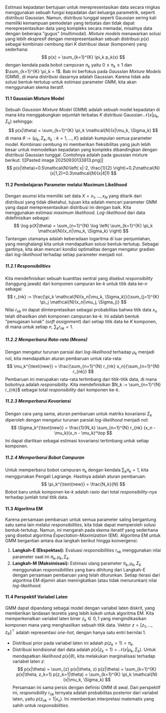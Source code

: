 Estimasi kepadatan bertujuan untuk merepresentasikan data secara ringkas menggunakan sebuah fungsi kepadatan dari keluarga parametrik, seperti distribusi Gaussian. Namun, distribusi tunggal seperti Gaussian sering kali memiliki kemampuan pemodelan yang terbatas dan tidak dapat merepresentasikan data yang kompleks secara memadai, misalnya data dengan beberapa "gugus" (multimodal). _Mixture models_ menawarkan solusi yang lebih ekspresif dengan merepresentasikan sebuah distribusi $p(x)$ sebagai kombinasi cembung dari $K$ distribusi dasar (komponen) yang sederhana: $$ p(x) = \sum_{k=1}^{K} \pi_k p_k(x) $$ dengan kendala pada bobot campuran $\pi_k$ yaitu $0 \le \pi_k \le 1$ dan $\sum_{k=1}^{K} \pi_k = 1$. Bab ini berfokus pada _Gaussian Mixture Models_ (GMM), di mana distribusi dasarnya adalah Gaussian. Karena tidak ada solusi bentuk-tertutup untuk estimasi parameter GMM, kita akan menggunakan skema iteratif.
#### 11.1 Gaussian Mixture Model
Sebuah _Gaussian Mixture Model_ (GMM) adalah sebuah model kepadatan di mana kita menggabungkan sejumlah terbatas $K$ distribusi Gaussian $\mathcal{N}(x|\mu_k, \Sigma_k)$ sehingga: $$ p(x|\theta) = \sum_{k=1}^{K} \pi_k \mathcal{N}(x|\mu_k, \Sigma_k) $$di mana $\theta := \{\mu_k, \Sigma_k, \pi_k : k=1, \dots, K\}$ adalah kumpulan semua parameter model. Kombinasi cembung ini memberikan fleksibilitas yang jauh lebih besar untuk memodelkan kepadatan yang kompleks dibandingkan dengan distribusi Gaussian tunggal. Contohnya adalah pada gaussian mixture berikut:
![[Pasted image 20250930133813.png]]
$$
p(x|\theta)=0.5\mathcal{N}\left( x|-2, \frac{1}{2} \right)+0.2\mathcal{N}(x|1,2)+0.3\mathcal{N}(x|4|1)
$$
#### 11.2 Pembelajaran Parameter melalui Maximum Likelihood
Dengan asumsi kita memiliki set data $X = {x_1, \dots, x_N}$ yang ditarik dari distribusi yang tidak diketahui, tujuan kita adalah mencari parameter GMM yang dapat merepresentasikan distribusi ini dengan baik. Kita menggunakan estimasi _maximum likelihood_. _Log-likelihood_ dari data didefinisikan sebagai: $$ \log p(X|\theta) = \sum_{n=1}^{N} \log \left( \sum_{k=1}^{K} \pi_k \mathcal{N}(x_n|\mu_k, \Sigma_k) \right) $$Tantangan utamanya adalah keberadaan logaritma di luar penjumlahan, yang menghalangi kita untuk mendapatkan solusi bentuk-tertutup. Sebagai gantinya, kita akan mencari kondisi optimalitas dengan mengatur gradien dari _log-likelihood_ terhadap setiap parameter menjadi nol.
##### 11.2.1 Responsibilities
Kita mendefinisikan sebuah kuantitas sentral yang disebut _responsibility_ (tanggung jawab) dari komponen campuran ke-$k$ untuk titik data ke-$n$ sebagai: $$ r_{nk} := \frac{\pi_k \mathcal{N}(x_n|\mu_k, \Sigma_k)}{\sum_{j=1}^{K} \pi_j \mathcal{N}(x_n|\mu_j, \Sigma_j)} $$ Nilai $r_{nk}$ ini dapat diinterpretasikan sebagai probabilitas bahwa titik data $x_n$ telah dihasilkan oleh komponen campuran ke-$k$. Ini adalah bentuk "penugasan lunak" (_soft assignment_) dari setiap titik data ke $K$ komponen, di mana untuk setiap $n$, $\sum_k r_{nk} = 1$.
##### 11.2.2 Memperbarui Rata-rata (Means)
Dengan mengatur turunan parsial dari _log-likelihood_ terhadap $\mu_k$ menjadi nol, kita mendapatkan aturan pembaruan untuk rata-rata: $$ \mu_k^{\text{new}} = \frac{\sum_{n=1}^{N} r_{nk} x_n}{\sum_{n=1}^{N} r_{nk}} $$ Pembaruan ini merupakan rata-rata tertimbang dari titik-titik data, di mana bobotnya adalah _responsibility_. Kita mendefinisikan $N_k := \sum_{n=1}^{N} r_{nk}$ sebagai total _responsibility_ dari komponen ke-$k$.
##### 11.2.3 Memperbarui Kovariansi
Dengan cara yang sama, aturan pembaruan untuk matriks kovariansi $\Sigma_k$ diperoleh dengan mengatur turunan parsial _log-likelihood_ menjadi nol: $$ \Sigma_k^{\text{new}} = \frac{1}{N_k} \sum_{n=1}^{N} r_{nk} (x_n - \mu_k)(x_n - \mu_k)^\top $$ Ini dapat diartikan sebagai estimasi kovariansi tertimbang untuk setiap komponen.
##### 11.2.4 Memperbarui Bobot Campuran
Untuk memperbarui bobot campuran $\pi_k$ dengan kendala $\sum_k \pi_k = 1$, kita menggunakan Pengali Lagrange. Hasilnya adalah aturan pembaruan: $$ \pi_k^{\text{new}} = \frac{N_k}{N} $$ Bobot baru untuk komponen ke-$k$ adalah rasio dari total _responsibility_-nya terhadap jumlah total titik data.
#### 11.3 Algoritma EM
Karena persamaan pembaruan untuk semua parameter saling bergantung satu sama lain melalui _responsibilities_, kita tidak dapat memperoleh solusi bentuk-tertutup. Namun, ini mengarah pada skema iteratif yang sederhana yang disebut algoritma _Expectation-Maximization_ (EM). Algoritma EM untuk GMM bergantian antara dua langkah berikut hingga konvergensi:

1. **Langkah-E (Ekspektasi):** Evaluasi _responsibilities_ $r_{nk}$ menggunakan nilai parameter saat ini ${\pi_k, \mu_k, \Sigma_k}$.
2. **Langkah-M (Maksimisasi):** Estimasi ulang parameter ${\pi_k, \mu_k, \Sigma_k}$ menggunakan _responsibilities_ yang baru dihitung dari Langkah-E dengan persamaan pembaruan yang telah diturunkan. Setiap iterasi dari algoritma EM dijamin akan meningkatkan (atau tidak menurunkan) nilai _log-likelihood_.
#### 11.4 Perspektif Variabel Laten
GMM dapat dipandang sebagai model dengan variabel laten diskrit, yang memberikan landasan teoretis yang lebih kokoh untuk algoritma EM. Kita memperkenalkan variabel laten biner $z_k \in {0, 1}$ yang mengindikasikan komponen mana yang menghasilkan sebuah titik data. Vektor $z = [z_1, \dots, z_K]^\top$ adalah representasi _one-hot_, dengan hanya satu entri bernilai 1.
- Distribusi prior pada variabel laten ini adalah $p(z_k=1) = \pi_k$.
- Distribusi kondisional dari data adalah $p(x | z_k=1) = \mathcal{N}(x|\mu_k, \Sigma_k)$. Untuk mendapatkan _likelihood_ $p(x|\theta)$, kita melakukan marginalisasi terhadap variabel laten $z$: $$ p(x|\theta) = \sum_{z} p(x|\theta, z) p(z|\theta) = \sum_{k=1}^{K} p(x|\theta, z_k=1) p(z_k=1|\theta) = \sum_{k=1}^{K} \pi_k \mathcal{N}(x|\mu_k, \Sigma_k) $$ Persamaan ini sama persis dengan definisi GMM di awal. Dari perspektif ini, _responsibility_ $r_{nk}$ ternyata adalah probabilitas posterior dari variabel laten, yaitu $p(z_{nk}=1|x_n)$. Ini memberikan interpretasi matematis yang sahih untuk _responsibilities_.